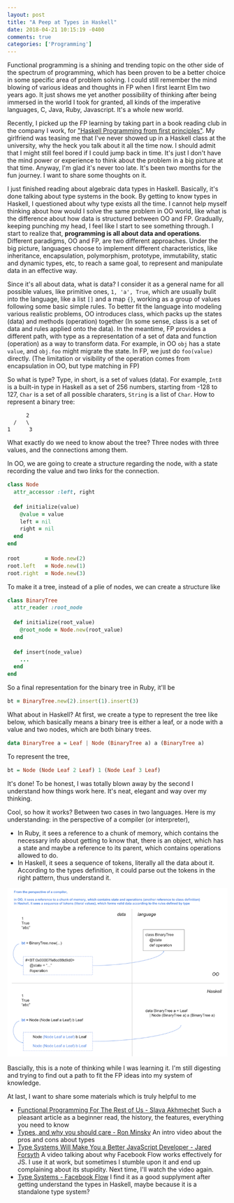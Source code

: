 ```yaml
---
layout: post
title: "A Peep at Types in Haskell"
date: 2018-04-21 10:15:19 -0400
comments: true
categories: ['Programming']
---
```


Functional programming is a shining and trending topic on the other side of the spectrum of programming, which has been
proven to be a better choice in some specific area of problem solving. I could still remember the mind blowing of various
ideas and thoughts in FP when I first learnt Elm two years ago. It just shows me yet another possibility of thinking
after being immersed in the world I took for granted, all kinds of the imperative languages, C, Java, Ruby, Javascript.
It's a whole new world.

Recently, I picked up the FP learning by taking part in a book reading club in the company I work, for
["Haskell Programming from first principles"](http://haskellbook.com/). My girlfriend was teasing me that I've never
showed up in a Haskell class at the university, why the heck you talk about it all the time now. I should admit that I might
still feel bored if I could jump back in time. It's just I don't have the mind power or experience to think about the
problem in a big picture at that time. Anyway, I'm glad it's never too late. It's been two months for the fun journey.
I want to share some thoughts on it.

I just finished reading about algebraic data types in Haskell. Basically, it's done talking about type systems in the
book. By getting to know types in Haskell, I questioned about why type exists all the time. I cannot help myself
thinking about how would I solve the same problem in OO world, like what is the difference about how data is
structured between OO and FP. Gradually, keeping punching my head, I feel like I start to see something through. I start
to realize that, **programming is all about data and operations**. Different paradigms, OO and FP, are two different
approaches. Under the big picture, languages choose to implement different characteristics, like
inheritance, encapsulation, polymorphism, prototype, immutability, static and dynamic types, etc, to reach a same goal,
to represent and manipulate data in an effective way.

Since it's all about data, what is data? I consider it as a general name for all possible values, like primitive ones, `1, 'a',
True`, which are usually bulit into the language, like a list `[]` and a map `{}`, working as a group of values following some basic
simple rules. To better fit the language into modeling various realistic problems, OO introduces class, which packs up the states
(data) and methods (operation) together (In some sense, class is a set of data and rules applied onto the data). In the meantime, FP
provides a different path, with type as a representation of a set of data and function (operation) as a way to transform data. For
example, in OO `obj` has a state `value`, and `obj.foo` might migrate the state. In FP, we just do `foo(value)`
directly. (The limitation or visibility of the operation comes from encapsulation in OO, but type matching in FP)

So what is type? Type, in short, is a set of values (data). For example, `Int8` is a built-in type in Haskell as a set of 256
numbers, starting from -128 to 127, `Char` is a set of all possible charaters, `String` is a list of `Char`. How
to represent a binary tree:

```
	  2
  /   \
1      3
```

What exactly do we need to know about the tree? Three nodes with three values, and the connections among them.

In OO, we are going to create a structure regarding the node, with a state recording the value and two links for the
connection.

```ruby
class Node
  attr_accessor :left, right

  def initialize(value)
    @value = value
    left = nil
    right = nil
  end
end

root        = Node.new(2)
root.left   = Node.new(1)
root.right  = Node.new(3)
```

To make it a tree, instead of a plie of nodes, we can create a structure like

```ruby
class BinaryTree
  attr_reader :root_node

  def initialize(root_value)
    @root_node = Node.new(root_value)
  end

  def insert(node_value)
    ...
  end
end
```

So a final representation for the binary tree in Ruby, it'll be

```ruby
bt = BinaryTree.new(2).insert(1).insert(3)
```

What about in Haskell? At first, we create a type to represent the tree like below, which basically means a binary tree
is either a leaf, or a node with a value and two nodes, which are both binary trees.


```haskell
data BinaryTree a = Leaf | Node (BinaryTree a) a (BinaryTree a)
```

To represent the tree,

```haskell
bt = Node (Node Leaf 2 Leaf) 1 (Node Leaf 3 Leaf)
```

It's done! To be honest, I was totally blown away by the second I understand how things work here. It's neat, elegant
and way over my thinking.

Cool, so how it works? Between two cases in two languages. Here is my understanding: in the perspective of a
compiler (or interpreter),

+ In Ruby, it sees a reference to a chunk of memory, which contains the necessary info about getting to know that, there
is an object, which has a state and maybe a reference to its parent, which contains operations allowed to do.
+ In Haskell, it sees a sequence of tokens, literally all the data about it. According to the types definition, it
could parse out the tokens in the right pattern, thus understand it.

![binary-tree-oo-and-haskell](https://raw.githubusercontent.com/ifyouseewendy/ifyouseewendy.github.io/source/image-repo/binary-tree-oo-and-haskell.png)

Bascially, this is a note of thinking while I was learning it. I'm still digesting and trying to find out a path to fit the FP ideas into my system of knowledge.

At last, I want to share some materials which is truly helpful to me

+ [Functional Programming For The Rest of Us - Slava Akhmechet](http://www.defmacro.org/2006/06/19/fp.html) Such a pleasant article as a beginner read, the history, the features, everything you need to know
+ [Types, and why you should care - Ron Minsky](https://youtu.be/yVuEPwNuCHw) An intro video about the pros and cons
about types
+ [Type Systems Will Make You a Better JavaScript Developer - Jared Forsyth](https://youtu.be/V1po0BT7kac) A video talking about why Facebook Flow works effectively for JS. I use it at work, but sometimes I stumble upon it and end up complaining about its stupidity. Next time, I'll watch the video again.
+ [Type Systems - Facebook Flow](https://flow.org/en/docs/lang/) I find it as a good supplyment after getting understand
the types in Haskell, maybe because it is a standalone type system?
